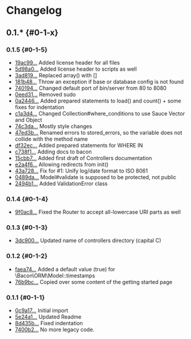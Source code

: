 # Changelog

## 0.1.* {#0-1-x}

### 0.1.5 {#0-1-5}
* [19ac99...](https://github.com/Brainsware/bacon/commit/19ac993b4359a42bfddf150b2d2287f9016e9f9f) Added license header for all files
* [5d98a0...](https://github.com/Brainsware/bacon/commit/5d98a0584e2322eeeca1c7506cbaa6e2154e53e2) Added license header to scripts as well
* [3ad819...](https://github.com/Brainsware/bacon/commit/3ad8196373e342c71ec0476b71bcde8935b3a229) Replaced array() with []
* [181b48...](https://github.com/Brainsware/bacon/commit/181b4878ce18b22b046bf886a613f982f9ed9234) Throw an exception if base or database config is not found
* [740194...](https://github.com/Brainsware/bacon/commit/7401943f42403a006b82a3363495690abe05e928) Changed default port of bin/server from 80 to 8080
* [0eed31...](https://github.com/Brainsware/bacon/commit/0eed315685b0829a440c0a8381a8515ce6d8f967) Removed sudo
* [0a2446...](https://github.com/Brainsware/bacon/commit/0a2446f0e1c0fc9df5c4223e4f757e98971e63ff) Added prepared statements to load() and count() + some fixes for indentation
* [c1a3d4...](https://github.com/Brainsware/bacon/commit/c1a3d441412c6ae258d15778ba1b52efe5951796) Changed Collection#where_conditions to use Sauce Vector and Object
* [74c3da...](https://github.com/Brainsware/bacon/commit/74c3da2805f7df4ad16a12f081837ccd310f8f57) Mostly style changes
* [47ed3b...](https://github.com/Brainsware/bacon/commit/47ed3ba693e719634768c2b89eefba7e83b7449f) Renamed errors to stored_errors, so the variable does not collide with the method name
* [df32ec...](https://github.com/Brainsware/bacon/commit/df32ec7517cd33ee4b2f7c83d28d807fc7d23751) Added prepared statements for WHERE IN
* [c738f1...](https://github.com/Brainsware/bacon/commit/c738f15d890c67c713660a1d4fd57f7f3839d4d2) Adding docs to bacon
* [15cbb7...](https://github.com/Brainsware/bacon/commit/15cbb70c298067be6711250682d85d6b33160d23) Added first draft of Controllers documentation
* [e2a4f6...](https://github.com/Brainsware/bacon/commit/e2a4f6dd26812a8dc8e1c27d9f2512b6dbf8a3c9) Allowing redirects from init()
* [43a728...](https://github.com/Brainsware/bacon/commit/43a72802545412f1e0faf71705d90e815c54d92c) Fix for #1: Unify log/date format to ISO 8061
* [0489da...](https://github.com/Brainsware/bacon/commit/0489da3ec6c7334d838fcefbc0bd625f5051ddc1) Model#validate is supposed to be protected, not public
* [2494b1...](https://github.com/Brainsware/bacon/commit/2494b1d74896dab925393ede7911d87633a14d92) Added ValidationError class

### 0.1.4 {#0-1-4}
* [9f0ac8...](https://github.com/Brainsware/bacon/commit/9f0ac88a9c7ce5d4af1cd9c04121b9158288c551) Fixed the Router to accept all-lowercase URI parts as well

### 0.1.3 {#0-1-3}
* [3dc900...](https://github.com/Brainsware/bacon/commit/3dc9006bce26e6a9d57c8df59651ca13bf659cd2) Updated name of controllers directory (capital C)

### 0.1.2 {#0-1-2}
* [faea74...](https://github.com/Brainsware/bacon/commit/faea74009dd2194376c9b30b294382e08d6f141c) Added a default value (true) for \Bacon\ORM\Model::timestamps
* [76b9bc...](https://github.com/Brainsware/bacon/commit/76b9bcb802c86e6097d1937244ef35f5819e1daa) Copied over some content of the getting started page

### 0.1.1 {#0-1-1}
* [0c9a17...](https://github.com/Brainsware/bacon/commit/0c9a176ecda6acb55a48797e038193608b705f94) Initial import
* [5e24a1...](https://github.com/Brainsware/bacon/commit/5e24a1371ef6735e4caabbbe0dc72f2563fb48ec) Updated Readme
* [8d435b...](https://github.com/Brainsware/bacon/commit/8d435b37c7de1f689eb7484d77ca4a0476c6904b) Fixed indentation
* [7400b2...](https://github.com/Brainsware/bacon/commit/7400b2d48fc5d5dcbb4b8702d6f5149ec14a36e9) No more legacy code.
